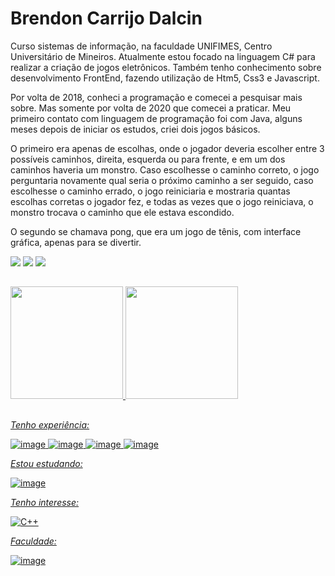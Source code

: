 # Brendon Carrijo Dalcin

Curso sistemas de informação, na faculdade UNIFIMES, Centro Universitário de Mineiros. Atualmente estou focado na linguagem C# para realizar a criação de jogos eletrônicos. Também tenho conhecimento sobre desenvolvimento FrontEnd, fazendo utilização de Htm5, Css3 e Javascript.

Por volta de 2018, conheci a programação e comecei a pesquisar mais sobre. Mas somente por volta de 2020 que comecei a praticar. Meu primeiro contato com linguagem de programação foi com Java, alguns meses depois de iniciar os estudos, criei dois jogos básicos. 

O primeiro era apenas de escolhas, onde o jogador deveria escolher entre 3 possíveis caminhos, direita, esquerda ou para frente, e em um dos caminhos haveria um monstro. Caso escolhesse o caminho correto, o jogo perguntaria novamente qual seria o próximo caminho a ser seguido, caso escolhesse o caminho errado, o jogo reiniciaria e mostraria quantas escolhas corretas o jogador fez, e todas as vezes que o jogo reiniciava, o monstro trocava o caminho que ele estava escondido.

O segundo se chamava pong, que era um jogo de tênis, com interface gráfica, apenas para se divertir.
 
 <div> 
  <a href="https://www.instagram.com/brendon.c.d/" target="blank"><img src="https://img.shields.io/badge/-Instagram-%23E4405F?style=for-the-badge&logo=instagram&logoColor=white" target="_blank"></a>
  <a href="mailto:brendon.c.dalcin2004@gmail.com"><img src="https://img.shields.io/badge/-Gmail-%23333?style=for-the-badge&logo=gmail&logoColor=white" target="_blank"></a>
  <a href="https://www.linkedin.com/in/brendon-carrijo-dalcin-a70039268/" target="_blank"><img src="https://img.shields.io/badge/-LinkedIn-%230077B5?style=for-the-badge&logo=linkedin&logoColor=white" target="_blank"></a> 
</div>

##

<div>
  <a href="https://github.com/Brendon978">
  <img height="180em" src="https://github-readme-stats.vercel.app/api?username=Brendon978&show_icons=true&theme=material-palenight&include_all_commits=true&count_private=true"/>
  <img height="180em" src="https://github-readme-stats.vercel.app/api/top-langs/?username=Brendon978&layout=compact&langs_count=7&theme=material-palenight"/>
</div>

 ##

*Tenho experiência:*
 
<!-- ![image](https://img.shields.io/badge/HTML5-E34F26?style=for-the-badge&logo=html5&logoColor=white) -->
<!-- ![image](https://img.shields.io/badge/CSS3-1572B6?style=for-the-badge&logo=css3&logoColor=white) -->
<!-- ![image](https://img.shields.io/badge/Sass-c76494?style=for-the-badge&logo=Sass&logoColor=white) -->
![image](https://img.shields.io/badge/JavaScript-F7DF1E?style=for-the-badge&logo=javascript&logoColor=black)
 ![image](https://img.shields.io/badge/PostgreSQL-45739e?style=for-the-badge&logo=PostgreSQL&logoColor=white)
 ![image](https://img.shields.io/badge/MySQL-EBAE48?style=for-the-badge&logo=MySQL&logoColor=black)
![image](https://img.shields.io/badge/Git-F05032?style=for-the-badge&logo=git&logoColor=white)

*Estou estudando:*

![image](https://img.shields.io/badge/csharp-5c258b?style=for-the-badge&logo=csharp&logoColor=white)

*Tenho interesse:*

![C++](https://img.shields.io/badge/c++-%2300599C.svg?style=for-the-badge&logo=c%2B%2B&logoColor=white)


*Faculdade:*
 
![image](https://img.shields.io/badge/Java-ED8B00?style=for-the-badge&logo=java&logoColor=white)

 
<p align="justify">

</p>
